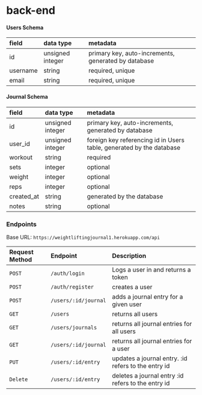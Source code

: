 # back-end

#### Users Schema

| field    | data type        | metadata                                            |
| :------- | :--------------- | :-------------------------------------------------- |
| id       | unsigned integer | primary key, auto-increments, generated by database |
| username | string           | required, unique                                    |
| email    | string           | required, unique                                    |

#### Journal Schema

| field      | data type        | metadata                                                             |
| :--------- | :--------------- | :------------------------------------------------------------------- |
| id         | unsigned integer | primary key, auto-increments, generated by database                  |
| user_id    | unsigned integer | foreign key referencing id in Users table, generated by the database |
| workout    | string           | required                                                             |
| sets       | integer          | optional                                                             |
| weight     | integer          | optional                                                             |
| reps       | integer          | optional                                                             |
| created_at | string           | generated by the database                                            |
| notes      | string           | optional                                                             |

### Endpoints

Base URL: `https://weightliftingjournal1.herokuapp.com/api`

| Request Method | Endpoint             | Description                                         |
| :------------- | :------------------- | :-------------------------------------------------- |
| `POST`         | `/auth/login`        | Logs a user in and returns a token                  |
| `POST`         | `/auth/register`     | creates a user                                      |
| `POST`         | `/users/:id/journal` | adds a journal entry for a given user               |
| `GET`          | `/users`             | returns all users                                   |
| `GET`          | `/users/journals`    | returns all journal entries for all users           |
| `GET`          | `/users/:id/journal` | returns all journal entries for a user              |
| `PUT`          | `/users/:id/entry`   | updates a journal entry. :id refers to the entry id |
| `Delete`       | `/users/:id/entry`   | deletes a journal entry :id refers to the entry id  |
